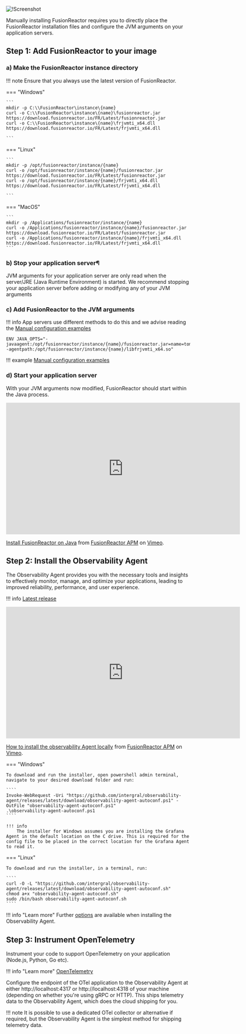 ![!Screenshot](/frdocs/Best-Practices/Installation/Images/Script2.png)


Manually installing FusionReactor requires you to directly place the FusionReactor installation files and configure the JVM arguments on your application servers.

## Step 1: Add FusionReactor to your image

### a) Make the FusionReactor instance directory


!!! note 
    Ensure that you always use the latest version of FusionReactor.

=== "Windows"


    ```
    mkdir -p C:\\FusionReactor\instance\{name}
    curl -o C:\\FusionReactor\instance\{name}\fusionreactor.jar https://download.fusionreactor.io/FR/Latest/fusionreactor.jar
    curl -o C:\\FusionReactor\instance\{name}\frjvmti_x64.dll https://download.fusionreactor.io/FR/Latest/frjvmti_x64.dll

    ```

=== "Linux"

    ```
    mkdir -p /opt/fusionreactor/instance/{name}
    curl -o /opt/fusionreactor/instance/{name}/fusionreactor.jar https://download.fusionreactor.io/FR/Latest/fusionreactor.jar
    curl -o /opt/fusionreactor/instance/{name}/frjvmti_x64.dll https://download.fusionreactor.io/FR/Latest/frjvmti_x64.dll

    ```



=== "MacOS"

    ```
    mkdir -p /Applications/fusionreactor/instance/{name}
    curl -o /Applications/fusionreactor/instance/{name}/fusionreactor.jar https://download.fusionreactor.io/FR/Latest/fusionreactor.jar
    curl -o /Applications/fusionreactor/instance/{name}/frjvmti_x64.dll https://download.fusionreactor.io/FR/Latest/frjvmti_x64.dll
    ```

### b)  Stop your application server¶
JVM arguments for your application server are only read when the server/JRE (Java Runtime Environment) is started. We recommend stopping your application server before adding or modifying any of your JVM arguments

### c) Add FusionReactor to the JVM arguments 

!!! info 
    App servers use different methods to do this and we advise reading the [Manual configuration examples](/Installation/Manual/Manual-Configuration-Examples/)

```
ENV JAVA_OPTS="-javaagent:/opt/fusionreactor/instance/{name}/fusionreactor.jar=name=tomcat,address=8088 -agentpath:/opt/fusionreactor/instance/{name}/libfrjvmti_x64.so"
```
!!! example
    [Manual configuration examples](/Installation/Manual/Manual-Configuration-Examples/)

### d) Start your application server
With your JVM arguments now modified, FusionReactor should start within the Java process.

<iframe src="https://player.vimeo.com/video/600155904?h=9f7dada6ed" width="640" height="360" frameborder="0" allow="autoplay; fullscreen; picture-in-picture" allowfullscreen></iframe>
<p><a href="https://vimeo.com/600155904">Install FusionReactor on Java</a> from <a href="https://vimeo.com/user109619720">FusionReactor APM</a> on <a href="https://vimeo.com">Vimeo</a>.</p>

## Step 2: Install the Observability Agent

The Observability Agent provides you with the necessary tools and insights to effectively monitor, manage, and optimize your applications, leading to improved reliability, performance, and user experience.



!!! info
    [Latest release](https://github.com/intergral/observability-agent/releases)

<iframe src="https://player.vimeo.com/video/946516448?h=2875944fd9" width="640" height="360" frameborder="0" allow="autoplay; fullscreen; picture-in-picture" allowfullscreen></iframe>
<p><a href="https://vimeo.com/946516448">How to install the observability Agent locally</a> from <a href="https://vimeo.com/user109619720">FusionReactor APM</a> on <a href="https://vimeo.com">Vimeo</a>.</p>

=== "Windows" 
   
    To download and run the installer, open powershell admin terminal, navigate to your desired download folder and run: 

    ````
    Invoke-WebRequest -Uri "https://github.com/intergral/observability-agent/releases/latest/download/observability-agent-autoconf.ps1" -OutFile "observability-agent-autoconf.ps1"
    .\observability-agent-autoconf.ps1
    ````

    !!! info
        The installer for Windows assumes you are installing the Grafana Agent in the default location on the C drive. This is required for the config file to be placed in the correct location for the Grafana Agent to read it.

=== "Linux" 

    To download and run the installer, in a terminal, run:

    ````
    curl -O -L "https://github.com/intergral/observability-agent/releases/latest/download/observability-agent-autoconf.sh"
    chmod a+x "observability-agent-autoconf.sh"
    sudo /bin/bash observability-agent-autoconf.sh
    ````

!!! info "Learn more"
    Further [options](/Cloud/Observability-Agent-Install/observability-agent/#options) are available when installing the Observability Agent.

## Step 3: Instrument OpenTelemetry

Instrument your code to support OpenTelemetry on your application (Node.js, Python, Go etc).

!!! info "Learn more"
    [OpenTelemetry](https://opentelemetry.io/docs/what-is-opentelemetry/)

Configure the endpoint of the OTel application to the Observability Agent at either http://localhost:4317 or http://localhost:4318 of your machine (depending on whether you're using gRPC or HTTP). This ships telemetry data to the Observability Agent, which does the cloud shipping for you.



!!! note
    It is possible to use a dedicated OTel collector or alternative if required, but the Observability Agent is the simplest method for shipping telemetry data.